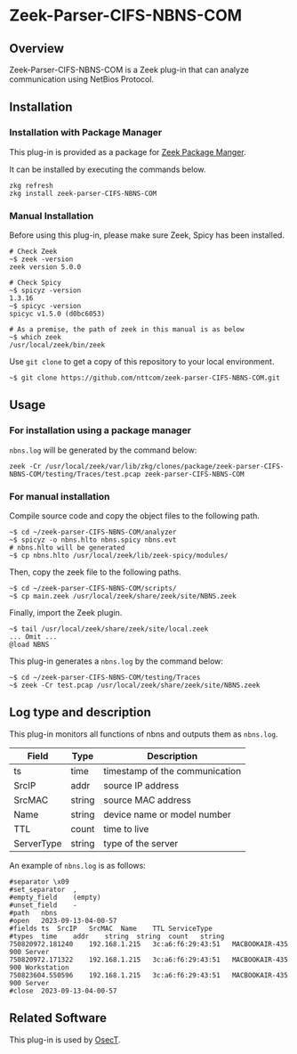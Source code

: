 # Zeek-Parser-CIFS-NBNS-COM

## Overview

Zeek-Parser-CIFS-NBNS-COM is a Zeek plug-in that can analyze communication using NetBios Protocol.

## Installation

### Installation with Package Manager

This plug-in is provided as a package for [Zeek Package Manger](https://docs.zeek.org/projects/package-manager/en/stable/index.html).

It can be installed by executing the commands below.

```
zkg refresh
zkg install zeek-parser-CIFS-NBNS-COM
```

### Manual Installation

Before using this plug-in, please make sure Zeek, Spicy has been installed.

````
# Check Zeek
~$ zeek -version
zeek version 5.0.0

# Check Spicy
~$ spicyz -version
1.3.16
~$ spicyc -version
spicyc v1.5.0 (d0bc6053)

# As a premise, the path of zeek in this manual is as below
~$ which zeek
/usr/local/zeek/bin/zeek
````

Use `git clone` to get a copy of this repository to your local environment.
```
~$ git clone https://github.com/nttcom/zeek-parser-CIFS-NBNS-COM.git
```

## Usage

### For installation using a package manager

`nbns.log` will be generated by the command below:

```
zeek -Cr /usr/local/zeek/var/lib/zkg/clones/package/zeek-parser-CIFS-NBNS-COM/testing/Traces/test.pcap zeek-parser-CIFS-NBNS-COM
```

### For manual installation

Compile source code and copy the object files to the following path.
```
~$ cd ~/zeek-parser-CIFS-NBNS-COM/analyzer
~$ spicyz -o nbns.hlto nbns.spicy nbns.evt
# nbns.hlto will be generated
~$ cp nbns.hlto /usr/local/zeek/lib/zeek-spicy/modules/
```

Then, copy the zeek file to the following paths.
```
~$ cd ~/zeek-parser-CIFS-NBNS-COM/scripts/
~$ cp main.zeek /usr/local/zeek/share/zeek/site/NBNS.zeek
```

Finally, import the Zeek plugin.
```
~$ tail /usr/local/zeek/share/zeek/site/local.zeek
... Omit ...
@load NBNS
```

This plug-in generates a `nbns.log` by the command below:
```
~$ cd ~/zeek-parser-CIFS-NBNS-COM/testing/Traces
~$ zeek -Cr test.pcap /usr/local/zeek/share/zeek/site/NBNS.zeek
```

## Log type and description
This plug-in monitors all functions of nbns and outputs them as `nbns.log`.

| Field | Type | Description |
| --- | --- | --- |
| ts | time | timestamp of the communication |
| SrcIP | addr | source IP address  |
| SrcMAC | string | source MAC address |
| Name | string | device name or model number |
| TTL | count | time to live |
| ServerType | string | type of the server |

An example of `nbns.log` is as follows:
```
#separator \x09
#set_separator	,
#empty_field	(empty)
#unset_field	-
#path	nbns
#open	2023-09-13-04-00-57
#fields	ts	SrcIP	SrcMAC	Name	TTL	ServiceType
#types	time	addr	string	string	count	string
750820972.181240	192.168.1.215	3c:a6:f6:29:43:51	MACBOOKAIR-435	900	Server
750820972.171322	192.168.1.215	3c:a6:f6:29:43:51	MACBOOKAIR-435	900	Workstation
750823604.550596	192.168.1.215	3c:a6:f6:29:43:51	MACBOOKAIR-435	900	Server
#close	2023-09-13-04-00-57
```

## Related Software

This plug-in is used by [OsecT](https://github.com/nttcom/OsecT).
